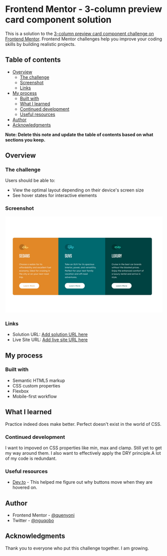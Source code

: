 # Frontend Mentor - 3-column preview card component solution

This is a solution to the [3-column preview card component challenge on Frontend Mentor](https://www.frontendmentor.io/challenges/3column-preview-card-component-pH92eAR2-). Frontend Mentor challenges help you improve your coding skills by building realistic projects. 

## Table of contents

- [Overview](#overview)
  - [The challenge](#the-challenge)
  - [Screenshot](#screenshot)
  - [Links](#links)
- [My process](#my-process)
  - [Built with](#built-with)
  - [What I learned](#what-i-learned)
  - [Continued development](#continued-development)
  - [Useful resources](#useful-resources)
- [Author](#author)
- [Acknowledgments](#acknowledgments)

**Note: Delete this note and update the table of contents based on what sections you keep.**

## Overview

### The challenge

Users should be able to:

- View the optimal layout depending on their device's screen size
- See hover states for interactive elements

### Screenshot

![](./screenshot.jpg)



### Links

- Solution URL: [Add solution URL here](https://your-solution-url.com)
- Live Site URL: [Add live site URL here](https://your-live-site-url.com)

## My process

### Built with

- Semantic HTML5 markup
- CSS custom properties
- Flexbox
- Mobile-first workflow


## What I learned


Practice indeed does make better. Perfect doesn't exist in the world of CSS.

### Continued development

I want to impoved on CSS properties like min, max and clamp. Still yet to get my way around them.
I also want to effectively apply the DRY principle.A lot of my code is redundant.


### Useful resources

- [Dev.to](https://dev.to/nazanin_ashrafi/how-to-stop-a-link-button-from-moving-on-hover-1c4) - This helped me figure out why buttons move when they are hovered on.


## Author


- Frontend Mentor - [@quenyoni](https://www.frontendmentor.io/profile/quenyoni)
- Twitter - [@nguqobo](https://www.twitter.com/nguqobo)


## Acknowledgments

Thank you to everyone who put this challenge together. I am growing.
